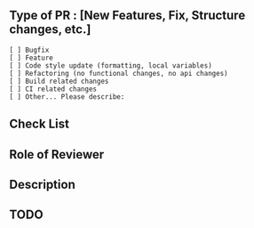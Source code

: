 ## Type of PR  : [New Features, Fix, Structure changes, etc.]

```
[ ] Bugfix
[ ] Feature
[ ] Code style update (formatting, local variables)
[ ] Refactoring (no functional changes, no api changes)
[ ] Build related changes
[ ] CI related changes
[ ] Other... Please describe:
```

## Check List

## Role of Reviewer

## Description

## TODO